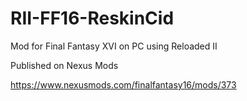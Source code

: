 # RII-FF16-ReskinCid

Mod for Final Fantasy XVI on PC using Reloaded II

Published on Nexus Mods

https://www.nexusmods.com/finalfantasy16/mods/373
